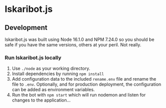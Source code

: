 # Iskaribot.js

## Development

Iskaribot.js was built using Node 16.1.0 and NPM 7.24.0 so you should be safe if you have the same versions, others at your peril. Not really.

### Run Iskaribot.js locally

1. Use `./node` as your working directory.
1. Install dependencies by running `npm install`
1. Add configuration data to the included `rename.env` file and rename the file to `.env`. Optionally, and for production deployment, the configuration can be added as environment variables.
1. Run the bot with `npm start` which will run nodemon and listen for changes to the application...
